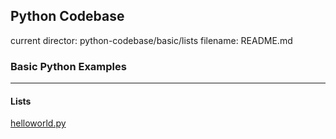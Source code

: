 ## Python Codebase

current director: python-codebase/basic/lists
filename: README.md

### Basic Python Examples
----
#### Lists

[helloworld.py](helloworld.py)
